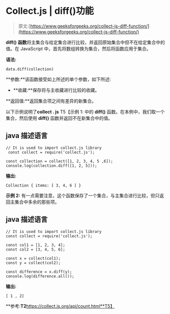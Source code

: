 # Collect.js | diff()功能

> 原文:[https://www.geeksforgeeks.org/collect-js-diff-function/](https://www.geeksforgeeks.org/collect-js-diff-function/)

**diff()** **函数**将主集合与给定集合进行比较，并返回原始集合中但不在给定集合中的值。在 JavaScript 中，首先将数组转换为集合，然后将函数应用于集合。

**语法:**

```
data.diff(collection)

```

**参数:**该函数接受如上所述的单个参数，如下所述:

*   **收藏:**保存将与主收藏进行比较的收藏。

**返回值:**返回集合项之间有差异的新集合。

以下示例说明了**collect . js**
T5【示例 1: 中的 **diff()** 函数。在本例中，我们取一个集合，然后使用 **diff()** 函数并返回不在新集合中的值。

## java 描述语言

```
// It is used to import collect.js library
 const collect = require('collect.js');

const collection = collect([1, 2, 3, 4, 5 ,6]);
console.log(collection.diff([1, 2, 5]));
```

**输出:**

```
Collection { items: [ 3, 4, 6 ] }

```

**示例 2:** 有一点需要注意，这个函数保存了一个集合，与主集合进行比较，但只返回主集合中多余的那些项。

## java 描述语言

```
// It is used to import collect.js library
const collect = require('collect.js');

const col1 = [1, 2, 3, 4];
const col2 = [3, 4, 5, 6];

const x = collect(col1);
const y = collect(col2);

const difference = x.diff(y); 
console.log(difference.all());
```

**输出:**

```
[ 1 , 2]

```

**参考:**T2**https://collect.js.org/api/count.html**T5】
